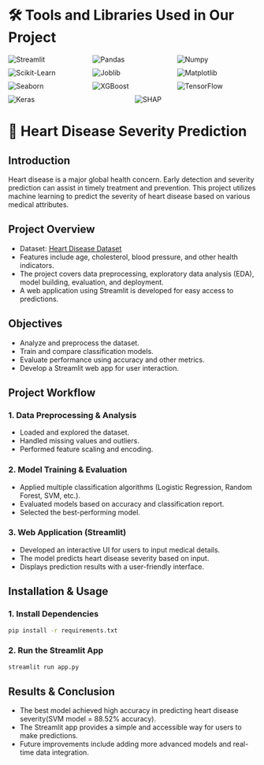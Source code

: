 # **🛠 Tools and Libraries Used in Our Project**  

<div style="display: flex; flex-wrap: wrap; gap: 10px;">  
  <img src="https://img.shields.io/badge/Streamlit-FF4B4B?style=flat&logo=streamlit&logoColor=white" alt="Streamlit" style="flex: 1 1 30%;">  
  <img src="https://img.shields.io/badge/Pandas-150458?style=flat&logo=pandas&logoColor=white" alt="Pandas" style="flex: 1 1 30%;">  
  <img src="https://img.shields.io/badge/Numpy-013243?style=flat&logo=numpy&logoColor=white" alt="Numpy" style="flex: 1 1 30%;">  
  <img src="https://img.shields.io/badge/Scikit_Learn-F7931E?style=flat&logo=scikit-learn&logoColor=white" alt="Scikit-Learn" style="flex: 1 1 30%;">  
  <img src="https://img.shields.io/badge/Joblib-3776AB?style=flat&logo=python&logoColor=white" alt="Joblib" style="flex: 1 1 30%;">  
  <img src="https://img.shields.io/badge/Matplotlib-11557C?style=flat&logo=python&logoColor=white" alt="Matplotlib" style="flex: 1 1 30%;">  
  <img src="https://img.shields.io/badge/Seaborn-3776AB?style=flat&logo=python&logoColor=white" alt="Seaborn" style="flex: 1 1 30%;">  
  <img src="https://img.shields.io/badge/XGBoost-3776AB?style=flat&logo=xgboost&logoColor=white" alt="XGBoost" style="flex: 1 1 30%;">  
  <img src="https://img.shields.io/badge/TensorFlow-FF6F00?style=flat&logo=tensorflow&logoColor=white" alt="TensorFlow" style="flex: 1 1 30%;">  
  <img src="https://img.shields.io/badge/Keras-D00000?style=flat&logo=keras&logoColor=white" alt="Keras" style="flex: 1 1 30%;">  
  <img src="https://img.shields.io/badge/SHAP-3776AB?style=flat&logo=python&logoColor=white" alt="SHAP" style="flex: 1 1 30%;">  
</div>  

# **💓 Heart Disease Severity Prediction**

## **Introduction**
Heart disease is a major global health concern. Early detection and severity prediction can assist in timely treatment and prevention. This project utilizes machine learning to predict the severity of heart disease based on various medical attributes.

## **Project Overview**
- Dataset: [Heart Disease Dataset](https://www.kaggle.com/datasets/arezaei81/heartcsv)
- Features include age, cholesterol, blood pressure, and other health indicators.
- The project covers data preprocessing, exploratory data analysis (EDA), model building, evaluation, and deployment.
- A web application using Streamlit is developed for easy access to predictions.

## **Objectives**
- Analyze and preprocess the dataset.
- Train and compare classification models.
- Evaluate performance using accuracy and other metrics.
- Develop a Streamlit web app for user interaction.

## **Project Workflow**
### **1. Data Preprocessing & Analysis**
- Loaded and explored the dataset.
- Handled missing values and outliers.
- Performed feature scaling and encoding.

### **2. Model Training & Evaluation**
- Applied multiple classification algorithms (Logistic Regression, Random Forest, SVM, etc.).
- Evaluated models based on accuracy and classification report.
- Selected the best-performing model.

### **3. Web Application (Streamlit)**
- Developed an interactive UI for users to input medical details.
- The model predicts heart disease severity based on input.
- Displays prediction results with a user-friendly interface.

## **Installation & Usage**
### **1. Install Dependencies**
```bash
pip install -r requirements.txt
```

### **2. Run the Streamlit App**
```bash
streamlit run app.py
```

## **Results & Conclusion**
- The best model achieved high accuracy in predicting heart disease severity(SVM model = 88.52% accuracy).
- The Streamlit app provides a simple and accessible way for users to make predictions.
- Future improvements include adding more advanced models and real-time data integration.

